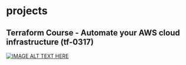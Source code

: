 # projects

## Terraform Course - Automate your AWS cloud infrastructure (tf-0317)

[![IMAGE ALT TEXT HERE](https://img.youtube.com/vi/SLB_c_ayRMo/0.jpg)](https://www.youtube.com/watch?v=SLB_c_ayRMo)
